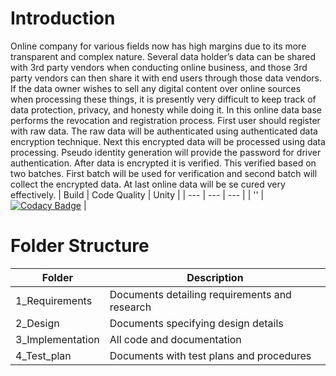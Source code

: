 # Introduction
Online company for various fields now has high margins due to its more transparent and complex nature. Several data holder’s data can be shared with 3rd party vendors when conducting online business, and those 3rd party vendors can then share it with end users through those data vendors. If the data owner wishes to sell any digital content over online sources when processing these things, it is presently very difficult to keep track of data protection, privacy, and honesty while doing it. In this online data base performs the revocation and registration process. First user should register with raw data. The raw data will be authenticated using authenticated data encryption technique. Next this encrypted data will be processed using data processing. Pseudo identity generation will provide the password for driver authentication. After data is encrypted it is verified. This verified based on two batches. First batch will be used for verification and second batch will collect the encrypted data. At last online data will be se cured very effectively.
| Build | Code Quality | Unity |
| --- | --- | --- |
| '' | [![Codacy Badge](https://app.codacy.com/project/badge/Grade/507553cfe59f48a9a308e8fa27e674c9)](https://www.codacy.com/gh/Praneetha98/sample-1/dashboard?utm_source=github.com&amp;utm_medium=referral&amp;utm_content=Praneetha98/sample-1&amp;utm_campaign=Badge_Grade) |
# Folder Structure
| Folder | Description |
| --- | --- |
| 1_Requirements | Documents detailing requirements and research |
| 2_Design | Documents specifying design details |
| 3_Implementation | All code and documentation |
| 4_Test_plan | Documents with test plans and procedures |
